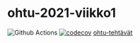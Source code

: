 # ohtu-2021-viikko1
![Github Actions](https://github.com/veliblesku/ohtu-2021-viikko1/workflows/CI/badge.svg)
[![codecov](https://codecov.io/gh/veliblesku/ohtu-2021-viikko1/branch/main/graph/badge.svg?token=DXZPM2WYEM)](https://codecov.io/gh/veliblesku/ohtu-2021-viikko1)
[ohtu-tehtävät](https://github.com/veliblesku/ohtu-2021)
